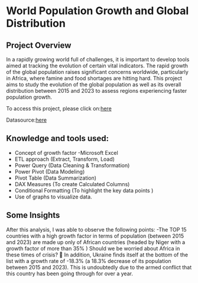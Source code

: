 # World Population Growth and Global Distribution

## Project Overview
In a rapidly growing world full of challenges, it is important to develop tools aimed at tracking the evolution of certain vital indicators. 
The rapid growth of the global population raises significant concerns worldwide, particularly in Africa, where famine and food shortages are hitting hard. 
This project aims to study the evolution of the global population as well as its overall distribution between 2015 and 2023 to assess regions experiencing faster population growth.

To access this project, please click on:[here](https://github.com/samarita22/World_population_growth/blob/main/STUDY%20OF%20WORLD%20POPULATION%20GROWTH.pdf)

Datasource:[here](https://www.kaggle.com/datasets/trungkien1202/world-population-data/data)

## Knowledge and tools used:
- Concept of growth factor
-Microsoft Excel
- ETL approach (Extract, Transform, Load)
- Power Query (Data Cleaning & Transformation)
- Power Pivot (Data Modeling)
- Pivot Table (Data Summarization)
- DAX Measures (To create Calculated Columns)
- Conditional Formatting (To highlight the key data points )
- Use of graphs to visualize data.

## Some Insights
After this analysis, I was able to observe the following points:
-The TOP 15 countries with a high growth factor in terms of population (between 2015 and 2023) are made up only of African countries (headed by Niger with a growth factor of more than 35% ) 
 Should we be worried about Africa in these times of crisis? 🤔
In addition, Ukraine finds itself at the bottom of the list with a growth rate of -18.3% (a 18.3% decrease of its population between 2015 and 2023). 
This is undoubtedly due to the armed conflict that this country has been going through for over a year.




  

